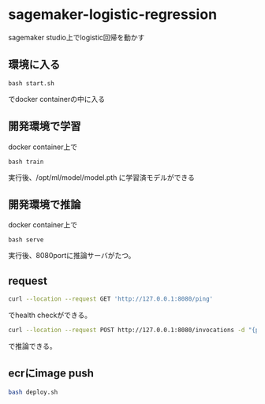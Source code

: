 # sagemaker-logistic-regression
sagemaker studio上でlogistic回帰を動かす

## 環境に入る
```
bash start.sh
```

でdocker containerの中に入る

## 開発環境で学習
docker container上で

```
bash train
```

実行後、/opt/ml/model/model.pth
に学習済モデルができる

## 開発環境で推論
docker container上で

```
bash serve
```

実行後、8080portに推論サーバがたつ。

## request
```bash
curl --location --request GET 'http://127.0.0.1:8080/ping'
```

でhealth checkができる。

```bash
curl --location --request POST http://127.0.0.1:8080/invocations -d "{petal_length=4.6, petal_width=1.3 }"
```

で推論できる。


## ecrにimage push
```bash
bash deploy.sh
```
